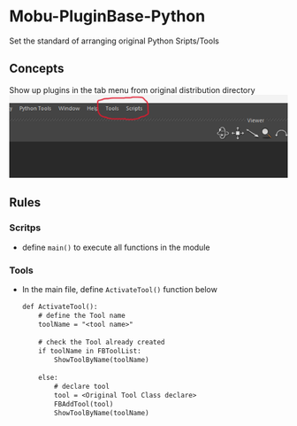 # Mobu-PluginBase-Python
Set the standard of arranging original Python Sripts/Tools
<br>

## Concepts
Show up plugins in the tab menu from original distribution directory
![alt text](image-1.png)
<br>


## Rules
### Scritps
- define `main()` to execute all functions in the module


### Tools
- In the main file, define `ActivateTool()` function below  

    ```
    def ActivateTool():
        # define the Tool name 
        toolName = "<tool name>"

        # check the Tool already created
        if toolName in FBToolList:
            ShowToolByName(toolName)
    
        else:
            # declare tool
            tool = <Original Tool Class declare>
            FBAddTool(tool)
            ShowToolByName(toolName)
    ```